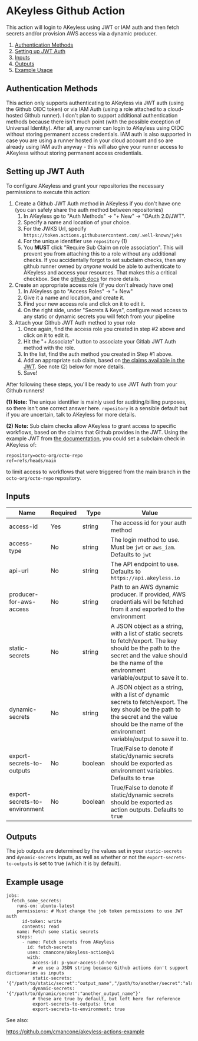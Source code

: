 # AKeyless Github Action

This action will login to AKeyless using JWT or IAM auth and then fetch secrets and/or provision AWS access via a dynamic producer.

1. [Authentication Methods](#authentication-methods)
2. [Setting up JWT Auth](#setting-up-jwt-auth)
3. [Inputs](#inputs)
4. [Outputs](#outputs)
5. [Example Usage](#example-usage)

## Authentication Methods

This action only supports authenticating to AKeyless via JWT auth (using the Github OIDC token) or via IAM Auth (using a role attached to a cloud-hosted Github runner).  I don't plan to support additional authentication methods because there isn't much point (with the possible exception of Universal Identity).  After all, any runner can login to AKeyless using OIDC without storing permanent access credentials.  IAM auth is also supported in case you are using a runner hosted in your cloud account and so are already using IAM auth anyway - this will also give your runner access to AKeyless without storing permanent access credentials.

## Setting up JWT Auth

To configure AKeyless and grant your repositories the necessary permissions to execute this action:

1. Create a Github JWT Auth method in AKeyless if you don't have one (you can safely share the auth method between repositories)
    1. In AKeyless go to "Auth Methods" -> "+ New" -> "OAuth 2.0/JWT".
    2. Specify a name and location of your choice.
    3. For the JWKS Url, specify `https://token.actions.githubusercontent.com/.well-known/jwks`
    4. For the unique identifier use `repository` (1)
    5. You **MUST** click "Require Sub Claim on role association".  This will prevent you from attaching this to a role without any additional checks. If you accidentally forgot to set subclaim checks, then any github runner owned by *anyone* would be able to authenticate to AKeyless and access your resources.  That makes this a critical checkbox.  See the [github docs](https://docs.github.com/en/actions/deployment/security-hardening-your-deployments/about-security-hardening-with-openid-connect#configuring-the-oidc-trust-with-the-cloud) for more details.
2. Create an appropriate access role (if you don't already have one)
    1. In AKeyless go to "Access Roles" -> "+ New"
    2. Give it a name and location, and create it.
    3. Find your new access role and click on it to edit it.
    4. On the right side, under "Secrets & Keys", configure read access to any static or dynamic secrets you will fetch from your pipeline
3. Attach your Github JWT Auth method to your role
    1. Once again, find the access role you created in step #2 above and click on it to edit it.
    2. Hit the "+ Associate" button to associate your Gitlab JWT Auth method with the role.
    3. In the list, find the auth method you created in Step #1 above.
    4. Add an appropriate sub claim, based on [the claims available in the JWT](https://docs.github.com/en/actions/deployment/security-hardening-your-deployments/about-security-hardening-with-openid-connect#understanding-the-oidc-token).  See note (2) below for more details.
    5. Save!

After following these steps, you'll be ready to use JWT Auth from your Github runners!

**(1) Note:** The unique identifier is mainly used for auditing/billing purposes, so there isn't one correct answer here.  `repository` is a sensible default but if you are uncertain, talk to AKeyless for more details.

**(2) Note:** Sub claim checks allow AKeyless to grant access to specific workflows, based on the claims that Github provides in the JWT.  Using the example JWT from [the documentation](https://docs.github.com/en/actions/deployment/security-hardening-your-deployments/about-security-hardening-with-openid-connect#understanding-the-oidc-token), you could set a subclaim check in AKeyless of:

```
repository=octo-org/octo-repo
ref=refs/heads/main
```

to limit access to workflows that were triggered from the main branch in the `octo-org/octo-repo` repository.

## Inputs

| Name                          | Required | Type    | Value                                                                                                                                                                                                   |
|-------------------------------|----------|---------|---------------------------------------------------------------------------------------------------------------------------------------------------------------------------------------------------------|
| access-id                     | Yes      | string  | The access id for your auth method                                                                                                                                                                      |
| access-type                   | No       | string  | The login method to use.  Must be `jwt` or `aws_iam`.  Defaults to `jwt`                                                                                                                                |
| api-url                       | No       | string  | The API endpoint to use.  Defaults to `https://api.akeyless.io`                                                                                                                                         |
| producer-for-aws-access       | No       | string  | Path to an AWS dynamic producer.  If provided, AWS credentials will be fetched from it and exported to the environment                                                                                  |
| static-secrets                | No       | string  | A JSON object as a string, with a list of static secrets to fetch/export.  The key should be the path to the secret and the value should be the name of the environment variable/output to save it to.  |
| dynamic-secrets               | No       | string  | A JSON object as a string, with a list of dynamic secrets to fetch/export.  The key should be the path to the secret and the value should be the name of the environment variable/output to save it to. |
| export-secrets-to-outputs     | No       | boolean | True/False to denote if static/dynamic secrets should be exported as environment variables.  Defaults to `true`                                                                                         |
| export-secrets-to-environment | No       | boolean | True/False to denote if static/dynamic secrets should be exported as action outputs.  Defaults to `true`                                                                                                |

## Outputs

The job outputs are determined by the values set in your `static-secrets` and `dynamic-secrets` inputs, as well as whether or not the `export-secrets-to-outputs` is set to true (which it is by default).

## Example usage

```
jobs:
  fetch_some_secrets:
    runs-on: ubuntu-latest
    permissions: # Must change the job token permissions to use JWT auth
      id-token: write
      contents: read
    name: Fetch some static secrets
    steps:
      - name: Fetch secrets from AKeyless
        id: fetch-secrets
        uses: cmancone/akeyless-action@v1
        with:
          access-id: p-your-access-id-here
          # we use a JSON string because Github actions don't support dictionaries as inputs
          static-secrets: '{"/path/to/static/secret":"output_name","/path/to/another/secret":"also_env_var_name"}'
          dynamic-secrets: '{"/path/to/dynamic/secret":"another_output_name"}'
          # these are true by default, but left here for reference
          export-secrets-to-outputs: true
          export-secrets-to-environment: true
```

See also:

https://github.com/cmancone/akeyless-actions-example
